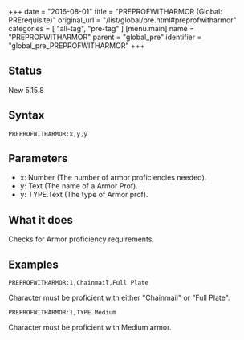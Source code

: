 +++
date = "2016-08-01"
title = "PREPROFWITHARMOR (Global: PRErequisite)"
original_url = "/list/global/pre.html#preprofwitharmor"
categories = [ "all-tag", "pre-tag" ]
[menu.main]
    name = "PREPROFWITHARMOR"
    parent = "global_pre"
    identifier = "global_pre_PREPROFWITHARMOR"
+++

## Status

New 5.15.8

## Syntax

`PREPROFWITHARMOR:x,y,y`

## Parameters

-   x: Number (The number of armor
    proficiencies needed).
-   y: Text (The name of a Armor Prof).
-   y: TYPE.Text (The type of Armor prof).



What it does
------------

Checks for Armor proficiency requirements.

Examples
--------

`PREPROFWITHARMOR:1,Chainmail,Full Plate`

Character must be proficient with either "Chainmail" or "Full Plate".

`PREPROFWITHARMOR:1,TYPE.Medium`

Character must be proficient with Medium armor.

